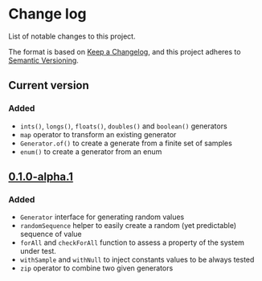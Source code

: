 # Change log
List of notable changes to this project.

The format is based on [Keep a Changelog](https://keepachangelog.com/en/1.0.0),
and this project adheres to [Semantic Versioning](https://semver.org/spec/v2.0.0.html).

## Current version
### Added
* `ints()`, `longs()`, `floats()`, `doubles()` and `boolean()` generators
* `map` operator to transform an existing generator
* `Generator.of()` to create a generate from a finite set of samples
* `enum()` to create a generator from an enum

## [0.1.0-alpha.1](https://github.com/jcornaz/kwik/tree/0.1.0-alpha.1)
### Added
* `Generator` interface for generating random values
* `randomSequence` helper to easily create a random (yet predictable) sequence of value
* `forAll` and `checkForAll` function to assess a property of the system under test.
* `withSample` and `withNull` to inject constants values to be always tested
* `zip` operator to combine two given generators
